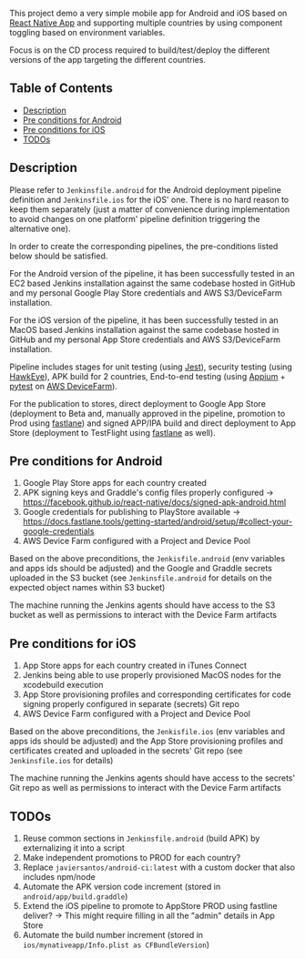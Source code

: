 This project demo a very simple mobile app for Android and iOS based on [React Native App](https://github.com/react-community/create-react-native-app) and supporting multiple countries by using component toggling based on environment variables.

Focus is on the CD process required to build/test/deploy the different versions of the app targeting the different countries.

## Table of Contents

* [Description](#description)
* [Pre conditions for Android](#pre-conditions-for-android)
* [Pre conditions for iOS](#pre-conditions-for-ios)
* [TODOs](#todos)

## Description

Please refer to `Jenkinsfile.android` for the Android deployment pipeline definition and `Jenkinsfile.ios` for the iOS' one. There is no hard reason to keep them separately (just a matter of convenience during implementation to avoid changes on one platform' pipeline definition triggering the alternative one).

In order to create the corresponding pipelines, the pre-conditions listed below should be satisfied.

For the Android version of the pipeline, it has been successfully tested in an EC2 based Jenkins installation against the same codebase hosted in GitHub and my personal Google Play Store credentials and AWS S3/DeviceFarm installation.

For the iOS version of the pipeline, it has been successfully tested in an MacOS based Jenkins installation against the same codebase hosted in GitHub and my personal App Store credentials and AWS S3/DeviceFarm installation.

Pipeline includes stages for unit testing (using [Jest](https://facebook.github.io/jest/)), security testing (using [HawkEye](https://github.com/Stono/hawkeye)), APK build for 2 countries, End-to-end testing (using [Appium](http://appium.io/) + [pytest](https://docs.pytest.org/en/latest/) on [AWS DeviceFarm](https://aws.amazon.com/device-farm/)).

For the publication to stores, direct deployment to Google App Store (deployment to Beta and, manually approved in the pipeline, promotion to Prod using [fastlane](https://fastlane.tools/)) and signed APP/IPA build and direct deployment to App Store (deployment to TestFlight using [fastlane](https://fastlane.tools/) as well).

## Pre conditions for Android
1. Google Play Store apps for each country created
2. APK signing keys and Graddle's config files properly configured -> https://facebook.github.io/react-native/docs/signed-apk-android.html
3. Google credentials for publishing to PlayStore available -> https://docs.fastlane.tools/getting-started/android/setup/#collect-your-google-credentials
4. AWS Device Farm configured with a Project and Device Pool

Based on the above preconditions, the `Jenkisfile.android` (env variables and apps ids should be adjusted) and the Google and Graddle secrets uploaded in the S3 bucket (see `Jenkinsfile.android` for details on the expected object names within S3 bucket)

The machine running the Jenkins agents should have access to the S3 bucket as well as permissions to interact with the Device Farm artifacts

## Pre conditions for iOS
1. App Store apps for each country created in iTunes Connect
2. Jenkins being able to use properly provisioned MacOS nodes for the xcodebuild execution
3. App Store provisioning profiles and corresponding certificates for code signing properly configured in separate (secrets) Git repo
4. AWS Device Farm configured with a Project and Device Pool

Based on the above preconditions, the `Jenkisfile.ios` (env variables and apps ids should be adjusted) and the App Store provisioning profiles and certificates created and uploaded in the secrets' Git repo (see `Jenkinsfile.ios` for details)

The machine running the Jenkins agents should have access to the secrets' Git repo as well as permissions to interact with the Device Farm artifacts

## TODOs
1. Reuse common sections in `Jenkinsfile.android` (build APK) by externalizing it into a script
2. Make independent promotions to PROD for each country?
3. Replace `javiersantos/android-ci:latest` with a custom docker that also includes npm/node
4. Automate the APK version code increment (stored in `android/app/build.graddle`)
5. Extend the iOS pipeline to promote to AppStore PROD using fastline deliver? -> This might require filling in all the "admin" details in App Store
6. Automate the build number increment (stored in `ios/mynativeapp/Info.plist as CFBundleVersion`)
